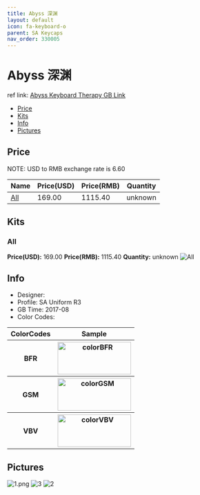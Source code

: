 ```yaml
---
title: Abyss 深渊
layout: default
icon: fa-keyboard-o
parent: SA Keycaps
nav_order: 330005
---
```


# Abyss 深渊


ref link: [Abyss Keyboard Therapy GB Link](https://keyboardtherapy.bigcartel.com/product/asa)

* [Price](#price)
* [Kits](#kits)
* [Info](#info)
* [Pictures](#pictures)


## Price  
NOTE: USD to RMB exchange rate is 6.60

| Name          | Price(USD)    |  Price(RMB) |  Quantity |
| ------------- | ------------- |  ---------- |  -------- |
|[All](#all)|169.00|1115.40|unknown|unknown|


## Kits
### All
**Price(USD):** 169.00    **Price(RMB):** 1115.40    **Quantity:** unknown
<img src="{{ 'assets/images/sa-keycaps/abyss/kits_pics/all.jpg' | relative_url }}" alt="All" class="image featured">


## Info
* Designer: 
* Profile: SA Uniform R3
* GB Time: 2017-08
* Color Codes:  
<table style="width:100%">
  <tr>
    <th>ColorCodes</th>
    <th>Sample</th>
  </tr>
  <tr>
    <th>BFR</th>
    <th><img src="{{ 'assets/images/sa-keycaps/SP_ColorCodes/abs/SP_Abs_ColorCodes_BFR.png' | relative_url }}" alt="colorBFR" height="75" width="170"></th>
  </tr>
  <tr>
    <th>GSM</th>
    <th><img src="{{ 'assets/images/sa-keycaps/SP_ColorCodes/abs/SP_Abs_ColorCodes_GSM.png' | relative_url }}" alt="colorGSM" height="75" width="170"></th>
  </tr>
  <tr>
    <th>VBV</th>
    <th><img src="{{ 'assets/images/sa-keycaps/SP_ColorCodes/abs/SP_Abs_ColorCodes_VBV.png' | relative_url }}" alt="colorVBV" height="75" width="170"></th>
  </tr>
</table>


## Pictures
<img src="{{ 'assets/images/sa-keycaps/abyss/rendering_pics/1.png' | relative_url }}" alt="1.png" class="image featured">
<img src="{{ 'assets/images/sa-keycaps/abyss/rendering_pics/3.jpg' | relative_url }}" alt="3" class="image featured">
<img src="{{ 'assets/images/sa-keycaps/abyss/rendering_pics/2.jpg' | relative_url }}" alt="2" class="image featured">

